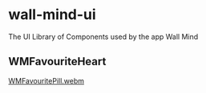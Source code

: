 # wall-mind-ui
The UI Library of Components used by the app Wall Mind

## WMFavouriteHeart

[WMFavouritePill.webm](https://github.com/zurche/wall-mind-ui/assets/15671525/986a15ad-4c1c-4592-a377-f9606d565835)
